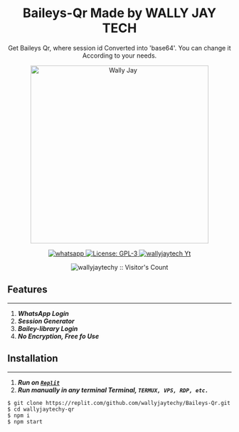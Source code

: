
<h1 align="center">Baileys-Qr Made by WALLY JAY TECH</h1>
<p align="center"> Get Baileys Qr, where session id Converted into 'base64'. You can change it According to your needs. </p>

<p align="center">
  <a href="https://youtube.com/@wallyjaytechy">
    <img alt="Wally Jay" height="400" src="https://telegra.ph/file/da9bc09e001cb656b0cdd.jpg">
  </a>
</p>

  <html>
   <body>
  <p align="center">
  <a href="https://wa.me/2348144317152" target="_blank">
    <img alt="whatsapp" src="https://img.shields.io/badge/ Whatsapp -25D366?style=for-the-badge&logo=whatsapp&logoColor=white" />
  </a>
  <a aria-label="Baleys_Qr free" href="https://github.com/wallyjaytechy/wallyjaytech-md/fork" target="_blank">
    <img alt="License: GPL-3" src="https://img.shields.io/github/stars/wallyjaytechy/Baileys-Qr?style=social" target="_blank" />
  </a>
  <a aria-label="Wallyjaytech_Md is free to use" href="https://youtube.com/@wallyjaytechy" target="_blank">
    <img alt="wallyjaytech Yt" src="https://img.shields.io/youtube/channel/subscribers/UCXGqfhaa_pZYaLlIwbQb8KQ" target="_blank" />
  </a>
    <p align="center"><img src="https://profile-counter.glitch.me/{wallyjaytechbaileysqr}/count.svg" alt="wallyjaytechy :: Visitor's Count" /></p>

     
  </body>
</html>

## Features
---
1. ***WhatsApp Login***
2. ***Session Generator***
3. ***Bailey-library Login***
4. ***No Encryption, Free fo Use***
##




## Installation
---
1.  ***Run on [`Replit`](https://replit.com/github/wallyjaytechy/Baileys-Qr)***
2. ***Run manually in any terminal Terminal, `TERMUX, VPS, RDP, etc.`***
```
$ git clone https://replit.com/github.com/wallyjaytechy/Baileys-Qr.git
$ cd wallyjaytechy-qr
$ npm i
$ npm start
```
##
